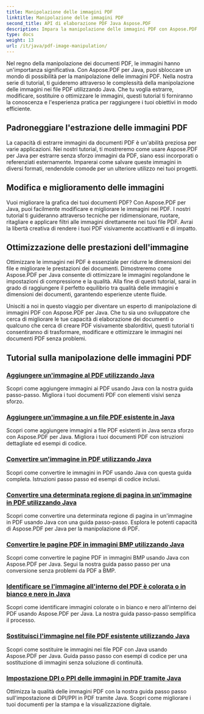 ```yaml
---
title: Manipolazione delle immagini PDF
linktitle: Manipolazione delle immagini PDF
second_title: API di elaborazione PDF Java Aspose.PDF
description: Impara la manipolazione delle immagini PDF con Aspose.PDF per Java. Trasforma, modifica e ottimizza le immagini nei tuoi documenti PDF senza sforzo.
type: docs
weight: 13
url: /it/java/pdf-image-manipulation/
---
```


Nel regno della manipolazione dei documenti PDF, le immagini hanno un'importanza significativa. Con Aspose.PDF per Java, puoi sbloccare un mondo di possibilità per la manipolazione delle immagini PDF. Nella nostra serie di tutorial, ti guideremo attraverso le complessità della manipolazione delle immagini nei file PDF utilizzando Java. Che tu voglia estrarre, modificare, sostituire o ottimizzare le immagini, questi tutorial ti forniranno la conoscenza e l'esperienza pratica per raggiungere i tuoi obiettivi in modo efficiente.

## Padroneggiare l'estrazione delle immagini PDF

La capacità di estrarre immagini da documenti PDF è un'abilità preziosa per varie applicazioni. Nei nostri tutorial, ti mostreremo come usare Aspose.PDF per Java per estrarre senza sforzo immagini da PDF, siano essi incorporati o referenziati esternamente. Imparerai come salvare queste immagini in diversi formati, rendendole comode per un ulteriore utilizzo nei tuoi progetti.

## Modifica e miglioramento delle immagini

Vuoi migliorare la grafica dei tuoi documenti PDF? Con Aspose.PDF per Java, puoi facilmente modificare e migliorare le immagini nei PDF. I nostri tutorial ti guideranno attraverso tecniche per ridimensionare, ruotare, ritagliare e applicare filtri alle immagini direttamente nei tuoi file PDF. Avrai la libertà creativa di rendere i tuoi PDF visivamente accattivanti e di impatto.

## Ottimizzazione delle prestazioni dell'immagine

Ottimizzare le immagini nei PDF è essenziale per ridurre le dimensioni dei file e migliorare le prestazioni dei documenti. Dimostreremo come Aspose.PDF per Java consente di ottimizzare le immagini regolandone le impostazioni di compressione e la qualità. Alla fine di questi tutorial, sarai in grado di raggiungere il perfetto equilibrio tra qualità delle immagini e dimensioni dei documenti, garantendo esperienze utente fluide.

Unisciti a noi in questo viaggio per diventare un esperto di manipolazione di immagini PDF con Aspose.PDF per Java. Che tu sia uno sviluppatore che cerca di migliorare le tue capacità di elaborazione dei documenti o qualcuno che cerca di creare PDF visivamente sbalorditivi, questi tutorial ti consentiranno di trasformare, modificare e ottimizzare le immagini nei documenti PDF senza problemi.

## Tutorial sulla manipolazione delle immagini PDF
### [Aggiungere un'immagine al PDF utilizzando Java](./add-image-to-pdf-using-java/)
Scopri come aggiungere immagini ai PDF usando Java con la nostra guida passo-passo. Migliora i tuoi documenti PDF con elementi visivi senza sforzo.
### [Aggiungere un'immagine a un file PDF esistente in Java](./add-image-to-an-existing-pdf-file-in-java/)
Scopri come aggiungere immagini a file PDF esistenti in Java senza sforzo con Aspose.PDF per Java. Migliora i tuoi documenti PDF con istruzioni dettagliate ed esempi di codice.
### [Convertire un'immagine in PDF utilizzando Java](./convert-an-image-to-pdf-using-java/)
Scopri come convertire le immagini in PDF usando Java con questa guida completa. Istruzioni passo passo ed esempi di codice inclusi.
### [Convertire una determinata regione di pagina in un'immagine in PDF utilizzando Java](./convert-particular-page-region-to-image-in-pdf-using-java/)
Scopri come convertire una determinata regione di pagina in un'immagine in PDF usando Java con una guida passo-passo. Esplora le potenti capacità di Aspose.PDF per Java per la manipolazione di PDF.
### [Convertire le pagine PDF in immagini BMP utilizzando Java](./convert-pdf-pages-to-bmp-image-using-java/)
Scopri come convertire le pagine PDF in immagini BMP usando Java con Aspose.PDF per Java. Segui la nostra guida passo passo per una conversione senza problemi da PDF a BMP.
### [Identificare se l'immagine all'interno del PDF è colorata o in bianco e nero in Java](./identify-if-image-inside-pdf-is-colored-or-black-and-white-in-java/)
Scopri come identificare immagini colorate o in bianco e nero all'interno dei PDF usando Aspose.PDF per Java. La nostra guida passo-passo semplifica il processo.
### [Sostituisci l'immagine nel file PDF esistente utilizzando Java](./replace-image-in-existing-pdf-file-using-java/)
Scopri come sostituire le immagini nei file PDF con Java usando Aspose.PDF per Java. Guida passo passo con esempi di codice per una sostituzione di immagini senza soluzione di continuità.
### [Impostazione DPI o PPI delle immagini in PDF tramite Java](./setting-dpi-or-ppi-of-images-in-pdf-using-java/)
Ottimizza la qualità delle immagini PDF con la nostra guida passo passo sull'impostazione di DPI/PPI in PDF tramite Java. Scopri come migliorare i tuoi documenti per la stampa e la visualizzazione digitale.